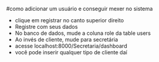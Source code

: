 #como adicionar um usuário e conseguir mexer no sistema

- clique em registrar no canto superior direito
- Registre com seus dados
- No banco de dados, mude a coluna role da table users
- Ao invés de cliente, mude para secretária
- acesse localhost:8000/Secretaria/dashboard
- você pode inserir qualquer tipo de cliente daí
